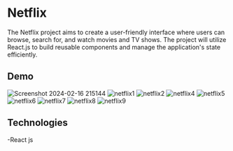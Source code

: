 # Netflix
The Netflix project aims to create a user-friendly interface where users can browse, search for, and watch movies and TV shows. The project will utilize React.js to build reusable components and manage the application's state efficiently.
## Demo
![Screenshot 2024-02-16 215144](https://github.com/Mayakuntlaanitha/Netflix/assets/156880599/a2e4cbff-c2cf-4135-8d5f-67bbdb43a696)
![netflix1](https://github.com/Mayakuntlaanitha/Netflix/assets/156880599/a353584a-be3e-4554-bf74-11518fb7b088)
![netflix2](https://github.com/Mayakuntlaanitha/Netflix/assets/156880599/b81d6d61-3543-4656-a10e-35d984fd38e8)
![netflix4](https://github.com/Mayakuntlaanitha/Netflix/assets/156880599/f98b0ef3-abb0-4d59-b745-2948e0c5f3a5)
![netflix5](https://github.com/Mayakuntlaanitha/Netflix/assets/156880599/bc07a409-caa4-4b1f-9756-f79f25a64c86)
![netflix6](https://github.com/Mayakuntlaanitha/Netflix/assets/156880599/14c31bc2-34cc-47bb-b742-eda784cc61ab)
![netflix7](https://github.com/Mayakuntlaanitha/Netflix/assets/156880599/960d4c13-ec6c-4428-ad25-870316eff8f5)
![netflix8](https://github.com/Mayakuntlaanitha/Netflix/assets/156880599/d9b4cd5b-8397-4243-ba86-500d09e19fde)
![netflix9](https://github.com/Mayakuntlaanitha/Netflix/assets/156880599/fb5ba9e4-4f68-4a64-86e1-fed0b8fdcaf5)
## Technologies
-React js
